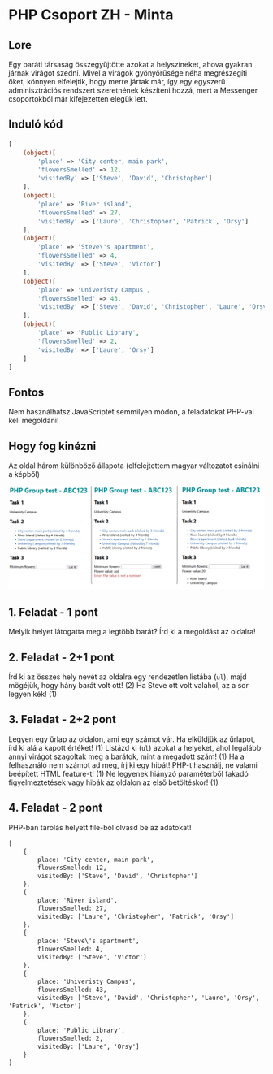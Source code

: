 # PHP Csoport ZH - Minta
## Lore
Egy baráti társaság összegyűjtötte azokat a helyszíneket, ahova gyakran járnak virágot szedni. Mivel a virágok gyönyörűsége néha megrészegíti őket, könnyen elfelejtik, hogy merre jártak már, így egy egyszerű adminisztrációs rendszert szeretnének készíteni hozzá, mert a Messenger csoportokból már kifejezetten elegük lett.

## Induló kód
```PHP
[
    (object)[
        'place' => 'City center, main park',
        'flowersSmelled' => 12,
        'visitedBy' => ['Steve', 'David', 'Christopher']
    ],
    (object)[
        'place' => 'River island',
        'flowersSmelled' => 27,
        'visitedBy' => ['Laure', 'Christopher', 'Patrick', 'Orsy']
    ],
    (object)[
        'place' => 'Steve\'s apartment',
        'flowersSmelled' => 4,
        'visitedBy' => ['Steve', 'Victor']
    ],
    (object)[
        'place' => 'Univeristy Campus',
        'flowersSmelled' => 43,
        'visitedBy' => ['Steve', 'David', 'Christopher', 'Laure', 'Orsy', 'Patrick', 'Victor']
    ],
    (object)[
        'place' => 'Public Library',
        'flowersSmelled' => 2,
        'visitedBy' => ['Laure', 'Orsy']
    ]
]
```

## Fontos
Nem használhatsz JavaScriptet semmilyen módon, a feladatokat PHP-val kell megoldani!

## Hogy fog kinézni
Az oldal három különböző állapota (elfelejtettem magyar változatot csinálni a képből)

![Példa kép a megoldásról](example.png)

## 1. Feladat - 1 pont
Melyik helyet látogatta meg a legtöbb barát?
Írd ki a megoldást az oldalra!

## 2. Feladat - 2+1 pont
Írd ki az összes hely nevét az oldalra egy rendezetlen listába (`ul`), majd mögéjük, hogy hány barát volt ott! (2)
Ha Steve ott volt valahol, az a sor legyen kék! (1)

## 3. Feladat - 2+2 pont
Legyen egy űrlap az oldalon, ami egy számot vár. Ha elküldjük az űrlapot, írd ki alá a kapott értéket! (1)
Listázd ki (`ul`) azokat a helyeket, ahol legalább annyi virágot szagoltak meg a barátok, mint a megadott szám! (1)
Ha a felhasználó nem számot ad meg, írj ki egy hibát! PHP-t használj, ne valami beépített HTML feature-t! (1)
Ne legyenek hiányzó paraméterből fakadó figyelmeztetések vagy hibák az oldalon az első betöltéskor! (1)

## 4. Feladat - 2 pont
PHP-ban tárolás helyett file-ból olvasd be az adatokat!


```JS
[
    {
        place: 'City center, main park',
        flowersSmelled: 12,
        visitedBy: ['Steve', 'David', 'Christopher']
    },
    {
        place: 'River island',
        flowersSmelled: 27,
        visitedBy: ['Laure', 'Christopher', 'Patrick', 'Orsy']
    },
    {
        place: 'Steve\'s apartment',
        flowersSmelled: 4,
        visitedBy: ['Steve', 'Victor']
    },
    {
        place: 'Univeristy Campus',
        flowersSmelled: 43,
        visitedBy: ['Steve', 'David', 'Christopher', 'Laure', 'Orsy', 'Patrick', 'Victor']
    },
    {
        place: 'Public Library',
        flowersSmelled: 2,
        visitedBy: ['Laure', 'Orsy']
    }
]
```